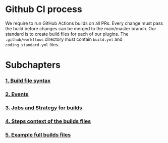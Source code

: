 # Github CI process
We require to run GitHub Actions builds on all PRs. Every change must pass the build
before changes can be merged to the main/master branch.
Our standard is to create build files for each of our plugins. The `.github/workflows` directory
must contain `build.yml` and `coding_standard.yml` files.
# Subchapters
### [1. Build file syntax](./GithubBuilds/1_BuildSyntaxSubchapter.md)
### [2. Events](./GithubBuilds/2_EventsSubchapter.md)
### [3. Jobs and Strategy for builds](./GithubBuilds/3_JobsAndStrategySubchapter.md)
### [4. Steps context of the builds files](./GithubBuilds/4_StepContextForBuildsSubchapter.md)
### [5. Example full builds files](./GithubBuilds/5_ExampleBuildsSubchapter.md)

